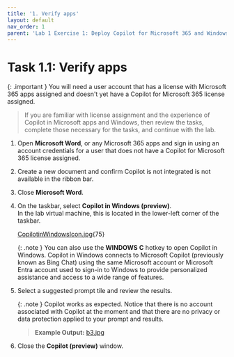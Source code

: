 ```yaml
---
title: '1. Verify apps'
layout: default
nav_order: 1
parent: 'Lab 1 Exercise 1: Deploy Copilot for Microsoft 365 and Windows Copilot'
---
```


# Task 1.1: Verify apps

{: .important } You will need a user account that has a license with Microsoft 365 apps assigned and doesn't yet have a Copilot for Microsoft 365 license assigned.  
>If you are familiar with license assignment and the experience of Copilot in Microsoft apps and Windows, then review the tasks, complete those necessary for the tasks, and continue with the lab.

1. Open **Microsoft Word**, or any Microsoft 365 apps and sign in using an account credentials for a user that does not have a Copilot for Microsoft 365 license assigned.

1. Create a new document and confirm Copilot is not integrated is not available in the ribbon bar.

1. Close **Microsoft Word**.

1. On the taskbar, select **Copilot in Windows (preview)**.  
    In the lab virtual machine, this is located in the lower-left corner of the taskbar.

    [CopilotinWindowsIcon.jpg](../media/Updates/CopilotinWindowsIcon.jpg "Copilot in Windows taskbar icon"){75}

    {: .note } You can also use the **WINDOWS** **C** hotkey to open Copilot in Windows. Copilot in Windows connects to Microsoft Copilot (previously known as Bing Chat) using the same Microsoft account or Microsoft Entra account used to sign-in to Windows to provide personalized assistance and access to a wide range of features. 

1. Select a suggested prompt tile and review the results.

    {: .note } Copilot works as expected. Notice that there is no account associated with Copilot at the moment and that there are no privacy or data protection applied to your prompt and results.
    >
    >**Example Output:**
    [b3.jpg](../media/Lab1/b3.jpg)

1. Close the **Copilot (preview)** window. 

